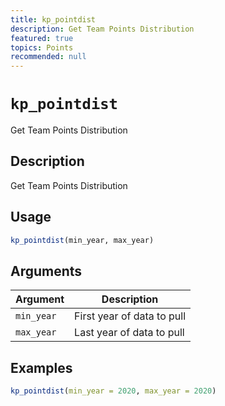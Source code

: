 ```yaml
---
title: kp_pointdist
description: Get Team Points Distribution
featured: true
topics: Points
recommended: null
---
```

# `kp_pointdist`

Get Team Points Distribution


## Description

Get Team Points Distribution


## Usage

```r
kp_pointdist(min_year, max_year)
```


## Arguments

Argument      |Description
------------- |----------------
`min_year`     |     First year of data to pull
`max_year`     |     Last year of data to pull


## Examples

```r
kp_pointdist(min_year = 2020, max_year = 2020)
```


